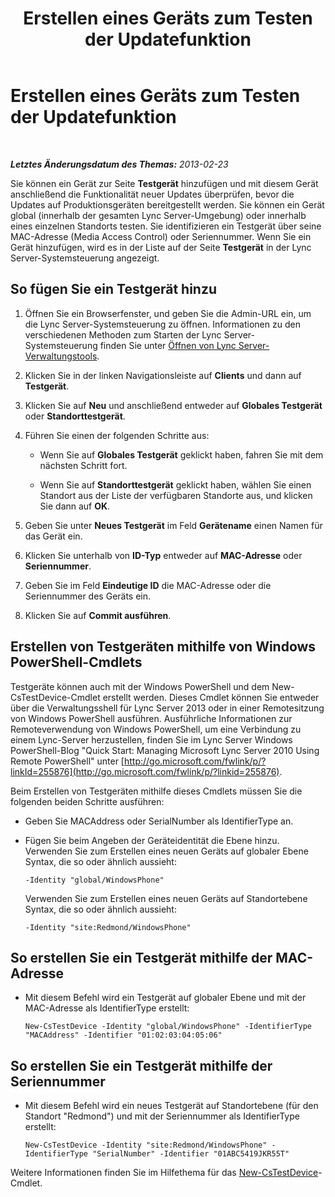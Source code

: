 ﻿---
title: Erstellen eines Geräts zum Testen der Updatefunktion
TOCTitle: Erstellen eines Geräts zum Testen der Updatefunktion
ms:assetid: ce509fd1-17b3-4b78-b269-fe5d06fe2e1d
ms:mtpsurl: https://technet.microsoft.com/de-de/library/Gg182587(v=OCS.15)
ms:contentKeyID: 49295446
ms.date: 05/19/2016
mtps_version: v=OCS.15
ms.translationtype: HT
---

# Erstellen eines Geräts zum Testen der Updatefunktion

 

_**Letztes Änderungsdatum des Themas:** 2013-02-23_

Sie können ein Gerät zur Seite **Testgerät** hinzufügen und mit diesem Gerät anschließend die Funktionalität neuer Updates überprüfen, bevor die Updates auf Produktionsgeräten bereitgestellt werden. Sie können ein Gerät global (innerhalb der gesamten Lync Server-Umgebung) oder innerhalb eines einzelnen Standorts testen. Sie identifizieren ein Testgerät über seine MAC-Adresse (Media Access Control) oder Seriennummer. Wenn Sie ein Gerät hinzufügen, wird es in der Liste auf der Seite **Testgerät** in der Lync Server-Systemsteuerung angezeigt.

## So fügen Sie ein Testgerät hinzu

1.  Öffnen Sie ein Browserfenster, und geben Sie die Admin-URL ein, um die Lync Server-Systemsteuerung zu öffnen. Informationen zu den verschiedenen Methoden zum Starten der Lync Server-Systemsteuerung finden Sie unter [Öffnen von Lync Server-Verwaltungstools](lync-server-2013-open-lync-server-administrative-tools.md).

2.  Klicken Sie in der linken Navigationsleiste auf **Clients** und dann auf **Testgerät**.

3.  Klicken Sie auf **Neu** und anschließend entweder auf **Globales Testgerät** oder **Standorttestgerät**.

4.  Führen Sie einen der folgenden Schritte aus:
    
      - Wenn Sie auf **Globales Testgerät** geklickt haben, fahren Sie mit dem nächsten Schritt fort.
    
      - Wenn Sie auf **Standorttestgerät** geklickt haben, wählen Sie einen Standort aus der Liste der verfügbaren Standorte aus, und klicken Sie dann auf **OK**.

5.  Geben Sie unter **Neues Testgerät** im Feld **Gerätename** einen Namen für das Gerät ein.

6.  Klicken Sie unterhalb von **ID-Typ** entweder auf **MAC-Adresse** oder **Seriennummer**.

7.  Geben Sie im Feld **Eindeutige ID** die MAC-Adresse oder die Seriennummer des Geräts ein.

8.  Klicken Sie auf **Commit ausführen**.

## Erstellen von Testgeräten mithilfe von Windows PowerShell-Cmdlets

Testgeräte können auch mit der Windows PowerShell und dem New-CsTestDevice-Cmdlet erstellt werden. Dieses Cmdlet können Sie entweder über die Verwaltungsshell für Lync Server 2013 oder in einer Remotesitzung von Windows PowerShell ausführen. Ausführliche Informationen zur Remoteverwendung von Windows PowerShell, um eine Verbindung zu einem Lync-Server herzustellen, finden Sie im Lync Server Windows PowerShell-Blog "Quick Start: Managing Microsoft Lync Server 2010 Using Remote PowerShell" unter [http://go.microsoft.com/fwlink/p/?linkId=255876](http://go.microsoft.com/fwlink/p/?linkid=255876).

Beim Erstellen von Testgeräten mithilfe dieses Cmdlets müssen Sie die folgenden beiden Schritte ausführen:

  - Geben Sie MACAddress oder SerialNumber als IdentifierType an.

  - Fügen Sie beim Angeben der Geräteidentität die Ebene hinzu. Verwenden Sie zum Erstellen eines neuen Geräts auf globaler Ebene Syntax, die so oder ähnlich aussieht:
    
        -Identity "global/WindowsPhone"
    
    Verwenden Sie zum Erstellen eines neuen Geräts auf Standortebene Syntax, die so oder ähnlich aussieht:
    
        -Identity "site:Redmond/WindowsPhone"

## So erstellen Sie ein Testgerät mithilfe der MAC-Adresse

  - Mit diesem Befehl wird ein Testgerät auf globaler Ebene und mit der MAC-Adresse als IdentifierType erstellt:
    
        New-CsTestDevice -Identity "global/WindowsPhone" -IdentifierType "MACAddress" -Identifier "01:02:03:04:05:06"

## So erstellen Sie ein Testgerät mithilfe der Seriennummer

  - Mit diesem Befehl wird ein neues Testgerät auf Standortebene (für den Standort "Redmond") und mit der Seriennummer als IdentifierType erstellt:
    
        New-CsTestDevice -Identity "site:Redmond/WindowsPhone" -IdentifierType "SerialNumber" -Identifier "01ABC5419JKR55T"

Weitere Informationen finden Sie im Hilfethema für das [New-CsTestDevice](https://docs.microsoft.com/en-us/powershell/module/skype/New-CsTestDevice)-Cmdlet.

